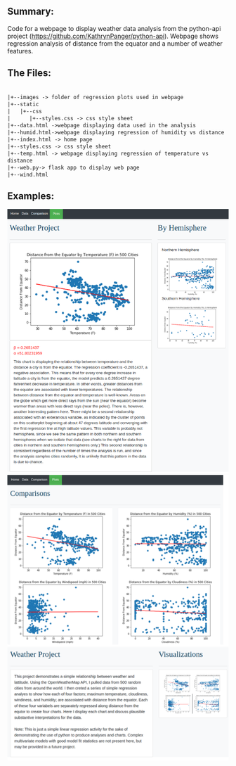 
## Summary:

Code for a webpage to display weather data analysis from the python-api project (https://github.com/KathrynPanger/python-api). Webpage shows regression analysis of distance from the equator and a number of weather features. 

## The Files:
```

|+--images -> folder of regression plots used in webpage
|+--static
|   |+--css
|      |+--styles.css -> css style sheet
|+--data.html ->webpage displaying data used in the analysis
|+--humid.html->webpage displaying regression of humidity vs distance
|+--index.html -> home page
|+--styles.css -> css style sheet
|+--temp.html -> webpage displaying regression of temperature vs distance
|+--web.py-> flask app to display web page
|+--wind.html

```

## Examples:

 ![Vizualization Preview](tempcompare.png)
 ![Vizualization Preview](visualizations.png)
 ![Vizualization Preview](main_page.png)



